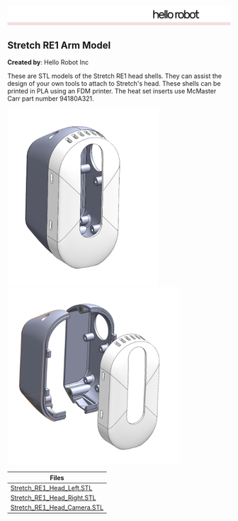 ![image](images/HelloRobotLogoBar.png)

## Stretch RE1 Arm Model

**Created by**: Hello Robot Inc

These are STL models of the Stretch RE1 head shells. They can assist the design of your own tools to attach to Stretch's head. These shells can be printed in PLA using an FDM printer. The heat set inserts use McMaster Carr part number 94180A321.

<img src="images/stretch_head_A.PNG" alt="image" height="400" />
<img src="images/stretch_head_B.PNG" alt="image" height="400" />

| Files                                                        |
| ------------------------------------------------------------ |
| [Stretch_RE1_Head_Left.STL](CAD/Stretch_RE1_Head_Left.STL)   |
| [Stretch_RE1_Head_Right.STL](CAD/Stretch_RE1_Head_Right.STL) |
| [Stretch_RE1_Head_Camera.STL](CAD/Stretch_RE1_Head_Camera.STL) |
